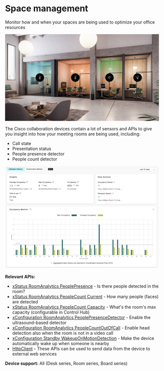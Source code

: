 # Space management

Monitor how and when your spaces are being used to optimize your office resources

<img src="/doc/images/usecases/quiet-rooms.png" />

The Cisco collaboration devices contain a lot of sensors and APIs to give you insight into how your meeting rooms are being used, including:

* Call state
* Presentation status
* People presence detector
* People count detector

<img src="/doc/images/usecases/utilization.png" />

**Relevant APIs:**

* [xStatus RoomAnalytics PeoplePresence](/xapi/Status.RoomAnalytics.PeoplePresence/) - Is there people detected in the room?
* [xStatus RoomAnalytics PeopleCount Current](/xapi/Status.RoomAnalytics.PeopleCount.Current/) - How many people (faces) are detected
* [xStatus RoomAnalytics PeopleCount Capacity](/xapi/Status.RoomAnalytics.PeopleCount.Capacity/) - What's the room's max capacity (configurable in Control Hub)
* [xConfiguration RoomAnalytics PeoplePresenceDetector](/xapi/Configuration.RoomAnalytics.PeoplePresenceDetector/?) - Enable the ultrasound-based detector
* [xConfiguration RoomAnalytics PeopleCountOutOfCall](/xapi/Configuration.RoomAnalytics.PeopleCountOutOfCall/) - Enable head detection also when the room is not in a video call
* [xConfiguration Standby WakeupOnMotionDetection](https://roomos.cisco.com/xapi/Configuration.Standby.WakeupOnMotionDetection) - Make the device automatically wake up when someone is nearby
* [HttpClient](/xapi/search?search=httpclient) - These APIs can be used to send data from the device to external web services

**Device support:** All (Desk series, Room series, Board series)